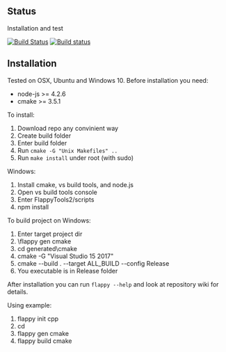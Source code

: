 ## Status
Installation and test

[![Build Status](https://travis-ci.org/mrtrizer/FlappyTools2.svg?branch=master)](https://travis-ci.org/mrtrizer/FlappyTools2)
[![Build status](https://ci.appveyor.com/api/projects/status/9bqsa6v6fgrvcbaw?svg=true)](https://ci.appveyor.com/project/mrtrizer/flappytools2)

## Installation
Tested on OSX, Ubuntu and Windows 10.
Before installation you need:
* node-js >= 4.2.6
* cmake >= 3.5.1

To install:
1. Download repo any convinient way
2. Create build folder
3. Enter build folder
4. Run `cmake -G "Unix Makefiles" ..`
5. Run `make install` under root (with sudo)

Windows:
1. Install cmake, vs build tools, and node.js
2. Open vs build tools console
3. Enter FlappyTools2/scripts
4. npm install

To build project on Windows: 
1. Enter target project dir
2. <path>\flappy gen cmake
3. cd generated\cmake
4. cmake -G "Visual Studio 15 2017"
5. cmake --build . --target ALL_BUILD --config Release
6. You executable is in Release folder

After installation you can run `flappy --help` and look at repository wiki for
details.

Using example:
1. flappy init cpp <Project name>
2. cd <Project name>
3. flappy gen cmake
4. flappy build cmake

